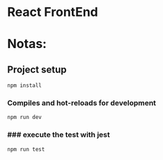 # React FrontEnd

# Notas:

## Project setup
```
npm install
```

### Compiles and hot-reloads for development
```
npm run dev
```

### ### execute the test with jest
```
npm run test
```

